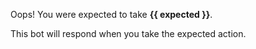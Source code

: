 Oops! You were expected to take **{{ expected }}**.

This bot will respond when you take the expected action.
